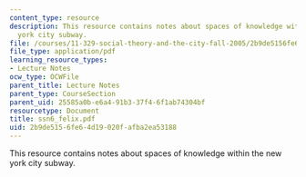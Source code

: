 ```yaml
---
content_type: resource
description: This resource contains notes about spaces of knowledge within the new
  york city subway.
file: /courses/11-329-social-theory-and-the-city-fall-2005/2b9de5156fe64d19020fafba2ea53188_ssn6_felix.pdf
file_type: application/pdf
learning_resource_types:
- Lecture Notes
ocw_type: OCWFile
parent_title: Lecture Notes
parent_type: CourseSection
parent_uid: 25585a0b-e6a4-91b3-37f4-6f1ab74304bf
resourcetype: Document
title: ssn6_felix.pdf
uid: 2b9de515-6fe6-4d19-020f-afba2ea53188
---
```

This resource contains notes about spaces of knowledge within the new york city subway.

